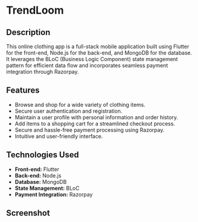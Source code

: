 # TrendLoom

## Description

This online clothing app is a full-stack mobile application built using Flutter for the front-end, Node.js for the back-end, and MongoDB for the database. It leverages the BLoC (Business Logic Component) state management pattern for efficient data flow and incorporates seamless payment integration through Razorpay.

## Features

- Browse and shop for a wide variety of clothing items.
- Secure user authentication and registration.
- Maintain a user profile with personal information and order history.
- Add items to a shopping cart for a streamlined checkout process.
- Secure and hassle-free payment processing using Razorpay.
- Intuitive and user-friendly interface.

## Technologies Used

- **Front-end:** Flutter
- **Back-end:** Node.js
- **Database:** MongoDB
- **State Management:** BLoC
- **Payment Integration:** Razorpay

## Screenshot


